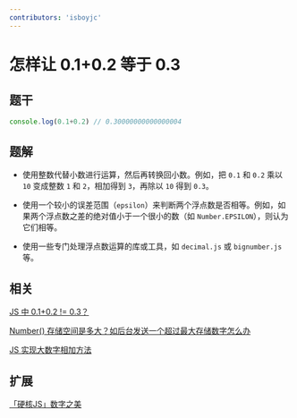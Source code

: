 ```yaml
---
contributors: 'isboyjc'
---
```


# 怎样让 0.1+0.2 等于 0.3

## 题干

```js
console.log(0.1+0.2) // 0.30000000000000004
```

## 题解

<!-- ::: details 点我查看题解 -->

- 使用整数代替小数进行运算，然后再转换回小数。例如，把 `0.1` 和 `0.2` 乘以 `10` 变成整数 `1` 和 `2`，相加得到 `3`，再除以 `10` 得到 `0.3`。

- 使用一个较小的误差范围（`epsilon`）来判断两个浮点数是否相等。例如，如果两个浮点数之差的绝对值小于一个很小的数（如 `Number.EPSILON`），则认为它们相等。

- 使用一些专门处理浮点数运算的库或工具，如 `decimal.js` 或 `bignumber.js` 等。


<!-- ::: -->


## 相关

[JS 中 0.1+0.2 != 0.3？](./020060_0.1_0.2_sum.md)

[Number() 存储空间是多大？如后台发送一个超过最大存储数字怎么办](./020110_number_storage.md)

[JS 实现大数字相加方法](../../write/0270_js_write_bignum_sum.md)

## 扩展

[「硬核JS」数字之美](https://juejin.cn/post/6897949585558208525)
